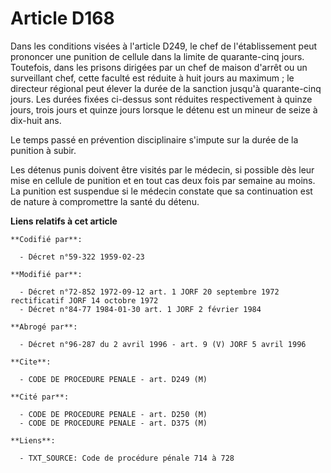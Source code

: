 # Article D168

Dans les conditions visées à l'article D249, le chef de l'établissement peut prononcer une punition de cellule dans la limite
de quarante-cinq jours. Toutefois, dans les prisons dirigées par un chef de maison d'arrêt ou un surveillant chef, cette
faculté est réduite à huit jours au maximum ; le directeur régional peut élever la durée de la sanction jusqu'à quarante-cinq
jours. Les durées fixées ci-dessus sont réduites respectivement à quinze jours, trois jours et quinze jours lorsque le détenu
est un mineur de seize à dix-huit ans.

Le temps passé en prévention disciplinaire s'impute sur la durée de la punition à subir.

Les détenus punis doivent être visités par le médecin, si possible dès leur mise en cellule de punition et en tout cas deux
fois par semaine au moins. La punition est suspendue si le médecin constate que sa continuation est de nature à compromettre
la santé du détenu.

**Liens relatifs à cet article**

	**Codifié par**:

	  - Décret n°59-322 1959-02-23

	**Modifié par**:

	  - Décret n°72-852 1972-09-12 art. 1 JORF 20 septembre 1972 rectificatif JORF 14 octobre 1972
	  - Décret n°84-77 1984-01-30 art. 1 JORF 2 février 1984

	**Abrogé par**:

	  - Décret n°96-287 du 2 avril 1996 - art. 9 (V) JORF 5 avril 1996

	**Cite**:

	  - CODE DE PROCEDURE PENALE - art. D249 (M)

	**Cité par**:

	  - CODE DE PROCEDURE PENALE - art. D250 (M)
	  - CODE DE PROCEDURE PENALE - art. D375 (M)

	**Liens**:

	  - TXT_SOURCE: Code de procédure pénale 714 à 728

